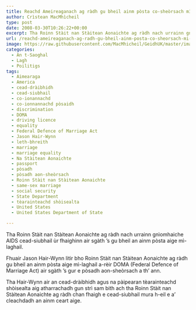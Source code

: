 ```yaml
---
title: Reachd Ameireaganach ag ràdh gu bheil ainm pòsta co-sheòrsach mì-laghail
author: Crìstean MacMhìcheil
type: post
date: 2008-03-30T10:26:22+00:00
excerpt: Tha Roinn Stàit nan Stàitean Aonaichte ag ràdh nach urrainn gnìomhaiche AIDS cead-siubhail ùr fhaighinn air sgàth ’s gu bheil an ainm pòsta aige mì-laghail.
url: /reachd-ameireaganach-ag-radh-gu-bheil-ainm-posta-co-sheorsach-mi-laghail/
image: https://raw.githubusercontent.com/MacMhicheil/GeidhUK/master/images/.jpg
categories:
  - An t-Saoghal
  - Lagh
  - Poilitigs
tags:
  - Aimearaga
  - America
  - cead-dràibhidh
  - cead-siubhail
  - co-ionannachd
  - co-ionnannachd pòsaidh
  - discrimination
  - DOMA
  - driving licence
  - equality
  - Federal Defence of Marriage Act
  - Jason Hair-Wynn
  - leth-bhreith
  - marriage
  - marriage equality
  - Na Stàitean Aonaichte
  - passport
  - pòsadh
  - pòsadh aon-sheòrsach
  - Roinn Stàit nan Stàitean Aonaichte
  - same-sex marriage
  - social security
  - State Department
  - tèarainteachd shòisealta
  - United States
  - United States Department of State

---
```

Tha Roinn Stàit nan Stàitean Aonaichte ag ràdh nach urrainn gnìomhaiche AIDS cead-siubhail ùr fhaighinn air sgàth ’s gu bheil an ainm pòsta aige mì-laghail.

Fhuair Jason Hair-Wynn litir bho Roinn Stàit nan Stàitean Aonaichte ag ràdh gu bheil an ainm pòsta aige mì-laghail a-rèir DOMA (Federal Defence of Marriage Act) air sgàth ’s gur e pòsadh aon-sheòrsach a th’ ann.

Tha Hair-Wynn air an cead-dràibhidh agus na pàipearan tèarainteachd shòisealta aig atharrachadh gun strì sam bith ach tha Roinn Stàit nan Stàitean Aonaichte ag ràdh chan fhaigh e cead-siubhail mura h-eil e a’ cleachdadh an ainm ceart aige.
